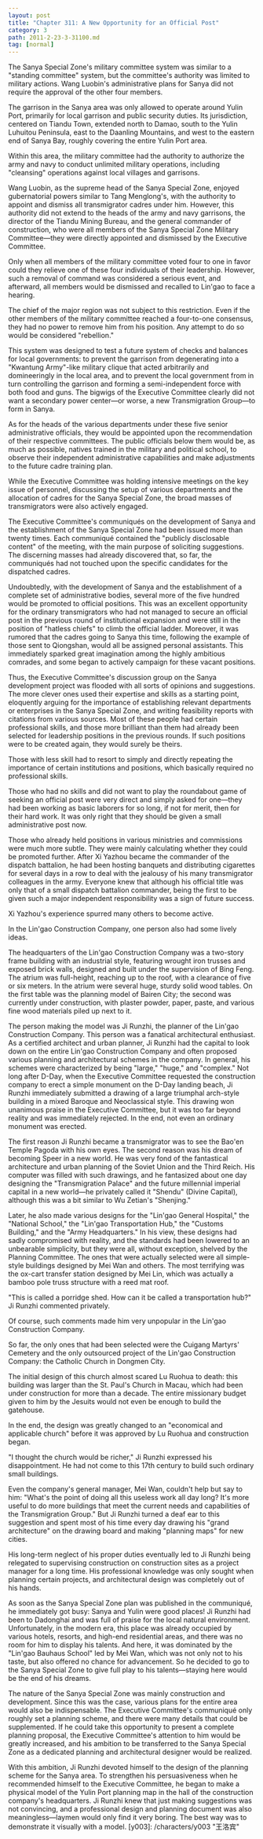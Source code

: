 ```yaml
---
layout: post
title: "Chapter 311: A New Opportunity for an Official Post"
category: 3
path: 2011-2-23-3-31100.md
tag: [normal]
---
```


The Sanya Special Zone's military committee system was similar to a "standing committee" system, but the committee's authority was limited to military actions. Wang Luobin's administrative plans for Sanya did not require the approval of the other four members.

The garrison in the Sanya area was only allowed to operate around Yulin Port, primarily for local garrison and public security duties. Its jurisdiction, centered on Tiandu Town, extended north to Damao, south to the Yulin Luhuitou Peninsula, east to the Daanling Mountains, and west to the eastern end of Sanya Bay, roughly covering the entire Yulin Port area.

Within this area, the military committee had the authority to authorize the army and navy to conduct unlimited military operations, including "cleansing" operations against local villages and garrisons.

Wang Luobin, as the supreme head of the Sanya Special Zone, enjoyed gubernatorial powers similar to Tang Menglong's, with the authority to appoint and dismiss all transmigrator cadres under him. However, this authority did not extend to the heads of the army and navy garrisons, the director of the Tiandu Mining Bureau, and the general commander of construction, who were all members of the Sanya Special Zone Military Committee—they were directly appointed and dismissed by the Executive Committee.

Only when all members of the military committee voted four to one in favor could they relieve one of these four individuals of their leadership. However, such a removal of command was considered a serious event, and afterward, all members would be dismissed and recalled to Lin'gao to face a hearing.

The chief of the major region was not subject to this restriction. Even if the other members of the military committee reached a four-to-one consensus, they had no power to remove him from his position. Any attempt to do so would be considered "rebellion."

This system was designed to test a future system of checks and balances for local governments: to prevent the garrison from degenerating into a "Kwantung Army"-like military clique that acted arbitrarily and domineeringly in the local area, and to prevent the local government from in turn controlling the garrison and forming a semi-independent force with both food and guns. The bigwigs of the Executive Committee clearly did not want a secondary power center—or worse, a new Transmigration Group—to form in Sanya.

As for the heads of the various departments under these five senior administrative officials, they would be appointed upon the recommendation of their respective committees. The public officials below them would be, as much as possible, natives trained in the military and political school, to observe their independent administrative capabilities and make adjustments to the future cadre training plan.

While the Executive Committee was holding intensive meetings on the key issue of personnel, discussing the setup of various departments and the allocation of cadres for the Sanya Special Zone, the broad masses of transmigrators were also actively engaged.

The Executive Committee's communiqués on the development of Sanya and the establishment of the Sanya Special Zone had been issued more than twenty times. Each communiqué contained the "publicly disclosable content" of the meeting, with the main purpose of soliciting suggestions. The discerning masses had already discovered that, so far, the communiqués had not touched upon the specific candidates for the dispatched cadres.

Undoubtedly, with the development of Sanya and the establishment of a complete set of administrative bodies, several more of the five hundred would be promoted to official positions. This was an excellent opportunity for the ordinary transmigrators who had not managed to secure an official post in the previous round of institutional expansion and were still in the position of "hatless chiefs" to climb the official ladder. Moreover, it was rumored that the cadres going to Sanya this time, following the example of those sent to Qiongshan, would all be assigned personal assistants. This immediately sparked great imagination among the highly ambitious comrades, and some began to actively campaign for these vacant positions.

Thus, the Executive Committee's discussion group on the Sanya development project was flooded with all sorts of opinions and suggestions. The more clever ones used their expertise and skills as a starting point, eloquently arguing for the importance of establishing relevant departments or enterprises in the Sanya Special Zone, and writing feasibility reports with citations from various sources. Most of these people had certain professional skills, and those more brilliant than them had already been selected for leadership positions in the previous rounds. If such positions were to be created again, they would surely be theirs.

Those with less skill had to resort to simply and directly repeating the importance of certain institutions and positions, which basically required no professional skills.

Those who had no skills and did not want to play the roundabout game of seeking an official post were very direct and simply asked for one—they had been working as basic laborers for so long, if not for merit, then for their hard work. It was only right that they should be given a small administrative post now.

Those who already held positions in various ministries and commissions were much more subtle. They were mainly calculating whether they could be promoted further. After Xi Yazhou became the commander of the dispatch battalion, he had been hosting banquets and distributing cigarettes for several days in a row to deal with the jealousy of his many transmigrator colleagues in the army. Everyone knew that although his official title was only that of a small dispatch battalion commander, being the first to be given such a major independent responsibility was a sign of future success.

Xi Yazhou's experience spurred many others to become active.

In the Lin'gao Construction Company, one person also had some lively ideas.

The headquarters of the Lin'gao Construction Company was a two-story frame building with an industrial style, featuring wrought iron trusses and exposed brick walls, designed and built under the supervision of Bing Feng. The atrium was full-height, reaching up to the roof, with a clearance of five or six meters. In the atrium were several huge, sturdy solid wood tables. On the first table was the planning model of Bairen City; the second was currently under construction, with plaster powder, paper, paste, and various fine wood materials piled up next to it.

The person making the model was Ji Runzhi, the planner of the Lin'gao Construction Company. This person was a fanatical architectural enthusiast. As a certified architect and urban planner, Ji Runzhi had the capital to look down on the entire Lin'gao Construction Company and often proposed various planning and architectural schemes in the company. In general, his schemes were characterized by being "large," "huge," and "complex." Not long after D-Day, when the Executive Committee requested the construction company to erect a simple monument on the D-Day landing beach, Ji Runzhi immediately submitted a drawing of a large triumphal arch-style building in a mixed Baroque and Neoclassical style. This drawing won unanimous praise in the Executive Committee, but it was too far beyond reality and was immediately rejected. In the end, not even an ordinary monument was erected.

The first reason Ji Runzhi became a transmigrator was to see the Bao'en Temple Pagoda with his own eyes. The second reason was his dream of becoming Speer in a new world. He was very fond of the fantastical architecture and urban planning of the Soviet Union and the Third Reich. His computer was filled with such drawings, and he fantasized about one day designing the "Transmigration Palace" and the future millennial imperial capital in a new world—he privately called it "Shendu" (Divine Capital), although this was a bit similar to Wu Zetian's "Shenjing."

Later, he also made various designs for the "Lin'gao General Hospital," the "National School," the "Lin'gao Transportation Hub," the "Customs Building," and the "Army Headquarters." In his view, these designs had sadly compromised with reality, and the standards had been lowered to an unbearable simplicity, but they were all, without exception, shelved by the Planning Committee. The ones that were actually selected were all simple-style buildings designed by Mei Wan and others. The most terrifying was the ox-cart transfer station designed by Mei Lin, which was actually a bamboo pole truss structure with a reed mat roof.

"This is called a porridge shed. How can it be called a transportation hub?" Ji Runzhi commented privately.

Of course, such comments made him very unpopular in the Lin'gao Construction Company.

So far, the only ones that had been selected were the Cuigang Martyrs' Cemetery and the only outsourced project of the Lin'gao Construction Company: the Catholic Church in Dongmen City.

The initial design of this church almost scared Lu Ruohua to death: this building was larger than the St. Paul's Church in Macau, which had been under construction for more than a decade. The entire missionary budget given to him by the Jesuits would not even be enough to build the gatehouse.

In the end, the design was greatly changed to an "economical and applicable church" before it was approved by Lu Ruohua and construction began.

"I thought the church would be richer," Ji Runzhi expressed his disappointment. He had not come to this 17th century to build such ordinary small buildings.

Even the company's general manager, Mei Wan, couldn't help but say to him: "What's the point of doing all this useless work all day long? It's more useful to do more buildings that meet the current needs and capabilities of the Transmigration Group." But Ji Runzhi turned a deaf ear to this suggestion and spent most of his time every day drawing his "grand architecture" on the drawing board and making "planning maps" for new cities.

His long-term neglect of his proper duties eventually led to Ji Runzhi being relegated to supervising construction on construction sites as a project manager for a long time. His professional knowledge was only sought when planning certain projects, and architectural design was completely out of his hands.

As soon as the Sanya Special Zone plan was published in the communiqué, he immediately got busy: Sanya and Yulin were good places! Ji Runzhi had been to Dadonghai and was full of praise for the local natural environment. Unfortunately, in the modern era, this place was already occupied by various hotels, resorts, and high-end residential areas, and there was no room for him to display his talents. And here, it was dominated by the "Lin'gao Bauhaus School" led by Mei Wan, which was not only not to his taste, but also offered no chance for advancement. So he decided to go to the Sanya Special Zone to give full play to his talents—staying here would be the end of his dreams.

The nature of the Sanya Special Zone was mainly construction and development. Since this was the case, various plans for the entire area would also be indispensable. The Executive Committee's communiqué only roughly set a planning scheme, and there were many details that could be supplemented. If he could take this opportunity to present a complete planning proposal, the Executive Committee's attention to him would be greatly increased, and his ambition to be transferred to the Sanya Special Zone as a dedicated planning and architectural designer would be realized.

With this ambition, Ji Runzhi devoted himself to the design of the planning scheme for the Sanya area. To strengthen his persuasiveness when he recommended himself to the Executive Committee, he began to make a physical model of the Yulin Port planning map in the hall of the construction company's headquarters. Ji Runzhi knew that just making suggestions was not convincing, and a professional design and planning document was also meaningless—laymen would only find it very boring. The best way was to demonstrate it visually with a model.
[y003]: /characters/y003 "王洛宾"